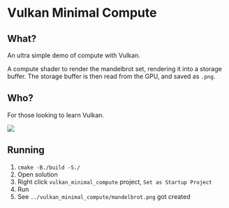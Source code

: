 # Vulkan Minimal Compute

## What?

An ultra simple demo of compute with Vulkan.

A compute shader to render the mandelbrot set, rendering it into a storage buffer.
The storage buffer is then read from the GPU, and saved as `.png`.

## Who?

For those looking to learn Vulkan.

![](image.png)

## Running

1. `cmake -B./build -S./`
2. Open solution
3. Right click `vulkan_minimal_compute` project, `Set as Startup Project`
4. Run
5. See `../vulkan_minimal_compute/mandelbrot.png` got created
